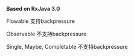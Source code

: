 **Based on RxJava 3.0**

Flowable 支持backpressure

Observable 不支持backpressure

Single, Maybe, Completable 不支持backpressure